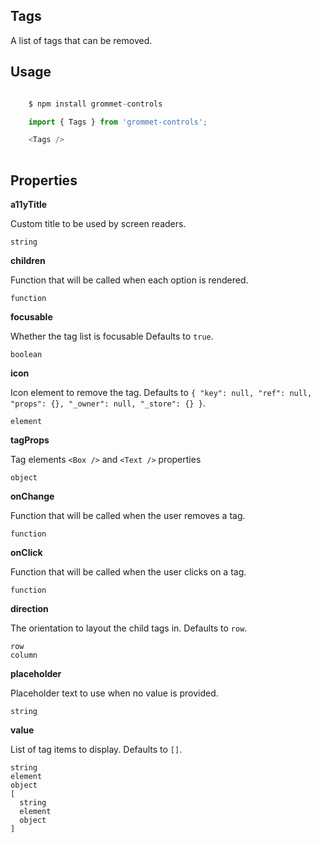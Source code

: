 ## Tags
A list of tags that can be removed.

## Usage

```javascript

    $ npm install grommet-controls

    import { Tags } from 'grommet-controls';

    <Tags />
    
```

## Properties

**a11yTitle**

Custom title to be used by screen readers.

```
string
```

**children**

Function that will be called when each option is rendered.

```
function
```

**focusable**

Whether the tag list is focusable Defaults to `true`.

```
boolean
```

**icon**

Icon element to remove the tag. Defaults to `{
  "key": null,
  "ref": null,
  "props": {},
  "_owner": null,
  "_store": {}
}`.

```
element
```

**tagProps**

Tag elements `<Box />` and `<Text />` properties

```
object
```

**onChange**

Function that will be called when the user removes a tag.

```
function
```

**onClick**

Function that will be called when the user clicks on a tag.

```
function
```

**direction**

The orientation to layout the child tags in. Defaults to `row`.

```
row
column
```

**placeholder**

Placeholder text to use when no value is provided.

```
string
```

**value**

List of tag items to display. Defaults to `[]`.

```
string
element
object
[
  string
  element
  object
]
```
  